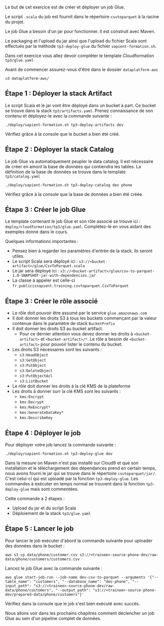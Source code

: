 
Le but de cet exercice est de créer et déployer un job Glue.

Le script `.scala` du job est fournit dans le répertoire `csvtoparquet` à la racine du projet.

Le job Glue a besoin d'un jar pour fonctionner. Il est construit avec Maven. 

Le packaging et l'upload du jar ainsi que l'upload du fichier Scala sont effectués par la méthode `tp3-deploy-glue` du fichier `sapient-formation.sh`.

Dans cet exercice vous allez devoir compléter le template Cloudformation `tp3/glue.yaml`


Avant de commencer assurez-vous d'être dans le dossier `dataplatform-aws` 
```shell
cd dataplatform-aws/
```

## Étape 1 : Déployer la stack Artifact
Le script Scala et le jar vont être déployé dans un bucket à part. Ce bucket se trouve dans la stack `tp3/artifacts.yaml`.
Prenez connaissance de son contenu et déployez-le avec la commande suivante :

```shell
./deploy/sapient-formation.sh tp3-deploy-artifacts dev
```
Vérifiez grâce à la console que le bucket a bien été créé.

## Étape 2 : Déployer la stack Catalog
Le job Glue va automatiquement peupler le data catalog. Il est nécessaire de créer en amont la base de données qui contiendra les tables.
La définition de la base de données se trouve dans le template `tp3/catalog.yaml`

```shell
./deploy/sapient-formation.sh tp3-deploy-catalog dev phone
```

Vérifiez grâce à la console que la base de données a bien été créée.

## Étape 3 : Créer le job Glue
Le template contenant le job Glue et son rôle associé se trouve ici : `deploy/cloudformation/tp3/glue.yaml`.
Complétez-le en vous aidant des exemples donné dans le cours.

Quelques informations importantes : 
* Pensez bien à regarder les paramètres d'entrée de la stack, ils seront utiles.
* Le script Scala sera déployé ici : `s3://<bucket-artifact>/glue/CsvToParquet.scala`
* Le jar sera déployé ici : `s3://<bucket-artifact>/glue/csv-to-parquet-1.0-SNAPSHOT-jar-with-dependencies.jar`
* La classe à appeler est celle-ci `fr.publicissapient.training.csvtoparquet.CsvToParquet`

## Étape 3 : Créer le rôle associé
* Le rôle doit pouvoir être assumé par le service `glue.amazonaws.com`
* Il doit donner les droits S3 à tous les buckets commençant par la valeur contenue dans le paramètre de stack `BucketPrefix`
* Il doit donner les droits S3 au bucket artifact.
  * Pour ce dernier attention vous devez donner les droits à `<bucket-artifact>` et `<bucket-artifact>/*`. Le rôle a besoin de `<bucket-artifact>` pour pouvoir lister le contenu du bucket.
* Les droits S3 nécessaires sont les suivants : 
  * `s3:HeadObject`
  * `s3:GetObject`
  * `s3:PutObject`
  * `s3:DeleteObject`
  * `s3:PutObjectAcl`
  * `s3:ListBucket`
* Le rôle doit donner les droits à la clé KMS de la plateforme
* Les droits à donner surr la clé KMS sont les suivants :
  * `kms:Encrypt`
  * `kms:Decrypt`
  * `kms:ReEncrypt*`
  * `kms:GenerateDataKey*`
  * `kms:DescribeKey`
  
## Étape 4 : Déployer le job
Pour déployer votre job lancez la commande suivante : 
```shell
./deploy/sapient-formation.sh tp3-deploy-glue dev
```
Dans la mesure on Maven n'est pas installé sur Cloud9 et que son installation et le téléchargement des dépendances prend en certain temps, 
nous avons fourni le jar qui se trouve dans le répertoire `csvtoparquet/jar/`. C'est celui-ci qui est uploadé par la fonction `tp3-deploy-glue`.
Les commandes à exécuter en temps normal se trouvent dans la fonction `tp3-deploy-glue` mais sont commentées.

Cette commande a 2 étapes : 
* Upload du jar et du script Scala
* Déploiement de la stack `tp3/glue.yaml`


## Étape 5 : Lancer le job
Pour lancer le job exécuter d'abord la commande suivante pour uploader des données dans le bucket : 
```shell
aws s3 cp data/phone/customer.csv s3://<trainee>-source-phone-dev/raw-data/phone/customers/customers.csv
```

Lancez le job Glue avec la commande suivante : 
```shell
aws glue start-job-run --job-name dev-csv-to-parquet --arguments '{"--table_name": "customers", "--database_name": "dev-phone", "--input_path": "s3://<trainee>-source-phone-dev/raw-data/phone/customers", "--output_path": "s3://<trainee>-source-phone-dev/prepared-data/phone/customers"}'
```

Vérifiez dans la console que le job s'est bien exécuté avec succès.

Nous allons voir dans les prochains chapitres comment déclencher un job Glue au sein d'un pipeline complet de données.